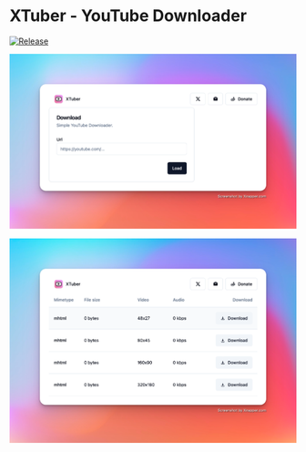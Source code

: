 # XTuber - YouTube Downloader

[![Release](https://github.com/chientrm/xtuber/actions/workflows/release.yml/badge.svg)](https://github.com/chientrm/xtuber/actions/workflows/release.yml)

![Image 1](images/1.png)

![Image 2](images/2.png)
